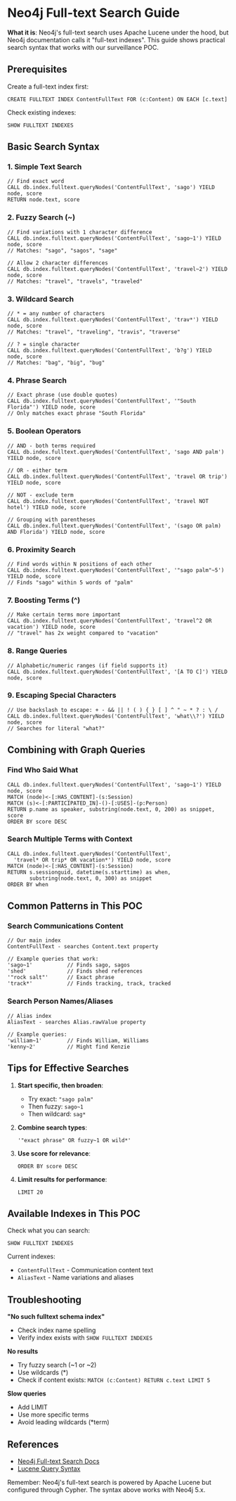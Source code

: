 # Neo4j Full-text Search Guide

**What it is**: Neo4j's full-text search uses Apache Lucene under the hood, but Neo4j documentation calls it "full-text indexes". This guide shows practical search syntax that works with our surveillance POC.

## Prerequisites

Create a full-text index first:
```cypher
CREATE FULLTEXT INDEX ContentFullText FOR (c:Content) ON EACH [c.text]
```

Check existing indexes:
```cypher
SHOW FULLTEXT INDEXES
```

## Basic Search Syntax

### 1. Simple Text Search
```cypher
// Find exact word
CALL db.index.fulltext.queryNodes('ContentFullText', 'sago') YIELD node, score
RETURN node.text, score
```

### 2. Fuzzy Search (~)
```cypher
// Find variations with 1 character difference
CALL db.index.fulltext.queryNodes('ContentFullText', 'sago~1') YIELD node, score
// Matches: "sago", "sagos", "sage"

// Allow 2 character differences
CALL db.index.fulltext.queryNodes('ContentFullText', 'travel~2') YIELD node, score
// Matches: "travel", "travels", "traveled"
```

### 3. Wildcard Search
```cypher
// * = any number of characters
CALL db.index.fulltext.queryNodes('ContentFullText', 'trav*') YIELD node, score
// Matches: "travel", "traveling", "travis", "traverse"

// ? = single character
CALL db.index.fulltext.queryNodes('ContentFullText', 'b?g') YIELD node, score
// Matches: "bag", "big", "bug"
```

### 4. Phrase Search
```cypher
// Exact phrase (use double quotes)
CALL db.index.fulltext.queryNodes('ContentFullText', '"South Florida"') YIELD node, score
// Only matches exact phrase "South Florida"
```

### 5. Boolean Operators
```cypher
// AND - both terms required
CALL db.index.fulltext.queryNodes('ContentFullText', 'sago AND palm') YIELD node, score

// OR - either term
CALL db.index.fulltext.queryNodes('ContentFullText', 'travel OR trip') YIELD node, score

// NOT - exclude term
CALL db.index.fulltext.queryNodes('ContentFullText', 'travel NOT hotel') YIELD node, score

// Grouping with parentheses
CALL db.index.fulltext.queryNodes('ContentFullText', '(sago OR palm) AND Florida') YIELD node, score
```

### 6. Proximity Search
```cypher
// Find words within N positions of each other
CALL db.index.fulltext.queryNodes('ContentFullText', '"sago palm"~5') YIELD node, score
// Finds "sago" within 5 words of "palm"
```

### 7. Boosting Terms (^)
```cypher
// Make certain terms more important
CALL db.index.fulltext.queryNodes('ContentFullText', 'travel^2 OR vacation') YIELD node, score
// "travel" has 2x weight compared to "vacation"
```

### 8. Range Queries
```cypher
// Alphabetic/numeric ranges (if field supports it)
CALL db.index.fulltext.queryNodes('ContentFullText', '[A TO C]') YIELD node, score
```

### 9. Escaping Special Characters
```cypher
// Use backslash to escape: + - && || ! ( ) { } [ ] ^ " ~ * ? : \ /
CALL db.index.fulltext.queryNodes('ContentFullText', 'what\\?') YIELD node, score
// Searches for literal "what?"
```

## Combining with Graph Queries

### Find Who Said What
```cypher
CALL db.index.fulltext.queryNodes('ContentFullText', 'sago~1') YIELD node, score
MATCH (node)<-[:HAS_CONTENT]-(s:Session)
MATCH (s)<-[:PARTICIPATED_IN]-()-[:USES]-(p:Person)
RETURN p.name as speaker, substring(node.text, 0, 200) as snippet, score
ORDER BY score DESC
```

### Search Multiple Terms with Context
```cypher
CALL db.index.fulltext.queryNodes('ContentFullText', 
  'travel* OR trip* OR vacation*') YIELD node, score
MATCH (node)<-[:HAS_CONTENT]-(s:Session)
RETURN s.sessionguid, datetime(s.starttime) as when, 
       substring(node.text, 0, 300) as snippet
ORDER BY when
```

## Common Patterns in This POC

### Search Communications Content
```cypher
// Our main index
ContentFullText - searches Content.text property

// Example queries that work:
'sago~1'           // Finds sago, sagos
'shed'             // Finds shed references  
'"rock salt"'      // Exact phrase
'track*'           // Finds tracking, track, tracked
```

### Search Person Names/Aliases
```cypher
// Alias index
AliasText - searches Alias.rawValue property

// Example queries:
'william~1'        // Finds William, Williams
'kenny~2'          // Might find Kenzie
```

## Tips for Effective Searches

1. **Start specific, then broaden**:
   - Try exact: `"sago palm"`
   - Then fuzzy: `sago~1`
   - Then wildcard: `sag*`

2. **Combine search types**:
   ```cypher
   '"exact phrase" OR fuzzy~1 OR wild*'
   ```

3. **Use score for relevance**:
   ```cypher
   ORDER BY score DESC
   ```

4. **Limit results for performance**:
   ```cypher
   LIMIT 20
   ```

## Available Indexes in This POC

Check what you can search:
```cypher
SHOW FULLTEXT INDEXES
```

Current indexes:
- `ContentFullText` - Communication content text
- `AliasText` - Name variations and aliases

## Troubleshooting

**"No such fulltext schema index"**
- Check index name spelling
- Verify index exists with `SHOW FULLTEXT INDEXES`

**No results**
- Try fuzzy search (~1 or ~2)
- Use wildcards (*)
- Check if content exists: `MATCH (c:Content) RETURN c.text LIMIT 5`

**Slow queries**
- Add LIMIT
- Use more specific terms
- Avoid leading wildcards (*term)

## References

- [Neo4j Full-text Search Docs](https://neo4j.com/docs/cypher-manual/current/indexes/semantic-indexes/full-text-indexes/)
- [Lucene Query Syntax](https://lucene.apache.org/core/9_11_0/queryparser/org/apache/lucene/queryparser/classic/package-summary.html#package.description)

Remember: Neo4j's full-text search is powered by Apache Lucene but configured through Cypher. The syntax above works with Neo4j 5.x.
